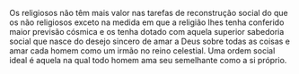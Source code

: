 ﻿Os religiosos não têm mais valor nas tarefas de reconstrução social do que os não religiosos exceto na medida em que a religião lhes tenha conferido maior previsão cósmica e os tenha dotado com aquela superior sabedoria social que nasce do desejo sincero de amar a Deus sobre todas as coisas e amar cada homem como um irmão no reino celestial. Uma ordem social ideal é aquela na qual todo homem ama seu semelhante como a si próprio.